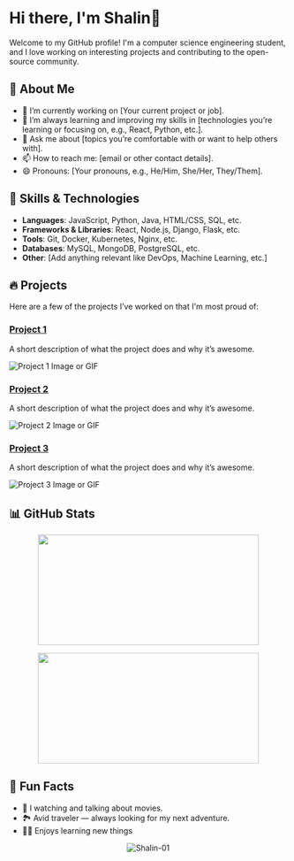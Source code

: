 # Hi there, I'm Shalin👋
Welcome to my GitHub profile! I'm a computer science engineering student, and I love working on interesting projects and contributing to the open-source community.

## 🚀 About Me
- 🔭 I’m currently working on [Your current project or job].
- 🌱 I’m always learning and improving my skills in [technologies you’re learning or focusing on, e.g., React, Python, etc.].
- 💬 Ask me about [topics you’re comfortable with or want to help others with].
- 📫 How to reach me: [email or other contact details].
- 😄 Pronouns: [Your pronouns, e.g., He/Him, She/Her, They/Them].

## 💼 Skills & Technologies
- **Languages**: JavaScript, Python, Java, HTML/CSS, SQL, etc.
- **Frameworks & Libraries**: React, Node.js, Django, Flask, etc.
- **Tools**: Git, Docker, Kubernetes, Nginx, etc.
- **Databases**: MySQL, MongoDB, PostgreSQL, etc.
- **Other**: [Add anything relevant like DevOps, Machine Learning, etc.]

## 🔥 Projects

Here are a few of the projects I’ve worked on that I'm most proud of:

### [Project 1](link-to-project)
A short description of what the project does and why it’s awesome.

![Project 1 Image or GIF](link-to-image-or-gif)

### [Project 2](link-to-project)
A short description of what the project does and why it’s awesome.

![Project 2 Image or GIF](link-to-image-or-gif)

### [Project 3](link-to-project)
A short description of what the project does and why it’s awesome.

![Project 3 Image or GIF](link-to-image-or-gif)

## 📊 GitHub Stats
<p align="center"> <img src="https://github-readme-stats.vercel.app/api/top-langs/?username=shalin-01&layout=compact&langs_count=10" width="400" height="200"> </p>
<p align="center"> <img src="https://github-readme-stats.vercel.app/api?username=shalin-01&show_icons=true&hide_title=true&count_private=true&hide=prs" width="400" height="200"> </p>


## 📜 Fun Facts
- 🎥 I watching and talking about movies.
- 🏞️ Avid traveler — always looking for my next adventure.
- 👩‍💻 Enjoys learning new things


<p align="center"> <img src="https://komarev.com/ghpvc/?username=Shalin-01&label=Profile%20views&color=0e75b6&style=flat" alt="Shalin-01" /> </p>
